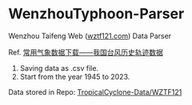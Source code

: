 # WenzhouTyphoon-Parser
Wenzhou Taifeng Web ([wztf121.com](wztf121.com)) Data Parser

Ref. [常用气象数据下载——我国台风历史轨迹数据](https://www.heywhale.com/mw/project/5f5453cb0906db003c774aca)

1. Saving data as .csv file.
2. Start from the year 1945 to 2023.

Data stored in Repo: [TropicalCyclone-Data/WZTF121](https://github.com/lzcapp/TropicalCyclone-Data/tree/main/WZTF121)
